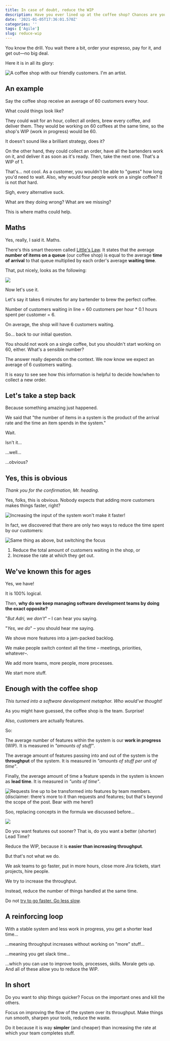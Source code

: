 ```yaml
---
title: In case of doubt, reduce the WIP
description: Have you ever lined up at the coffee shop? Chances are you have.
date: '2021-01-05T17:36:01.570Z'
categories: ''
tags: ['Agile']
slug: reduce-wip
---
```


You know the drill. You wait there a bit, order your espresso, pay for it, and get out—no big deal.

Here it is in all its glory:

![A coffee shop with our friendly customers. I'm an artist.](./pic1.png)


## An example

Say the coffee shop receive an average of 60 customers every hour.

What could things look like?

They could wait for an hour, collect all orders, brew every coffee, and deliver them. They would be working on 60 coffees at the same time, so the shop's WIP (work in progress) would be 60.

It doesn't sound like a brilliant strategy, does it?

On the other hand, they could collect an order, have all the bartenders work on it, and deliver it as soon as it's ready. Then, take the next one. That's a WIP of 1.

That's… not cool. As a customer, you wouldn't be able to "guess" how long you'd need to wait. Also, why would four people work on a single coffee? It is not *that* hard.

Sigh, every alternative suck.

What are they doing wrong? What are we missing?

This is where maths could help.


## Maths

Yes, really, I said it. Maths.

There's this smart theorem called [Little's Law](https://en.wikipedia.org/wiki/Little%27s_law). It states that the average **number of items on a queue** (our coffee shop) is equal to the average **time of arrival** to that queue multiplied by each order's average **waiting time**.

That, put nicely, looks as the following:

![](./pic6.png)

Now let's use it.

Let's say it takes 6 minutes for any bartender to brew the perfect coffee.

Number of customers waiting in line = 60 customers per hour * 0.1 hours spent per customer = 6.

On average, the shop will have 6 customers waiting.

So… back to our initial question.

You should not work on a single coffee, but you shouldn't start working on 60, either. What's a sensible number?

The answer really depends on the context. We now know we expect an average of 6 customers waiting.

It is easy to see see how this information is helpful to decide how/when to collect a new order.


## Let's take a step back

Because something amazing just happened.

We said that "the number of items in a system is the product of the arrival rate and the time an item spends in the system."

Wait.

Isn't it…

…well…

…obvious?


## Yes, this is obvious

*Thank you for the confirmation, Mr. heading.*

Yes, folks, this is obvious. Nobody expects that adding more customers makes things faster, right?

![Increasing the input of the system won't make it faster!](./pic2.png)

In fact, we discovered that there are only two ways to reduce the time spent by our customers:

![Same thing as above, but switching the focus](./pic5.png)

1. Reduce the total amount of customers waiting in the shop, or
2. Increase the rate at which they get out.


## We've known this for ages

Yes, we have!

It is 100% logical.

Then, **why do we keep managing software development teams by doing the exact opposite?**

"*But Adri, we don't*" – I can hear you saying.

"*Yes, we do*" – you should hear me saying.

We shove more features into a jam-packed backlog.

We make people switch context all the time – meetings, priorities, whatever–.

We add more teams, more people, more processes.

We start more stuff.


## Enough with the coffee shop

*This turned into a software development metaphor. Who would've thought!*

As you might have guessed, the coffee shop is the team. Surprise!

Also, customers are actually features.

So:

The average number of features within the system is our **work in progress** (WIP). It is measured in *"amounts of stuff"*.

The average amount of features passing into and out of the system is the **throughput** of the system. It is measured in *"amounts of stuff per unit of time"*.

Finally, the average amount of time a feature spends in the system is known as **lead time**. It is measured in *"units of time"*.

![Requests line up to be transformed into features by team members. (disclaimer: there's more to it than requests and features; but that's beyond the scope of the post. Bear with me here!)](./pic3.png)

Soo, replacing concepts in the formula we discussed before…

![](./pic4.png)

Do you want features out sooner? That is, do you want a better (shorter) Lead Time?

Reduce the WIP, because it is **easier than increasing throughput**.

But that's not what we do.

We ask teams to go faster, put in more hours, close more Jira tickets, start projects, hire people.

We try to increase the throughput.

Instead, reduce the number of things handled at the same time.

Do not [try to go faster. Go less slow](https://afontcu.dev/slow/).


## A reinforcing loop

With a stable system and less work in progress, you get a shorter lead time…

…meaning throughput increases without working on "more" stuff…

…meaning you get slack time…

…which you can use to improve tools, processes, skills. Morale gets up. And all of these allow you to reduce the WIP.


## In short

Do you want to ship things quicker? Focus on the important ones and kill the others.

Focus on improving the flow of the system over its throughput. Make things run smooth, sharpen your tools, reduce the waste.

Do it because it is way **simpler** (and cheaper) than increasing the rate at which your team completes stuff.